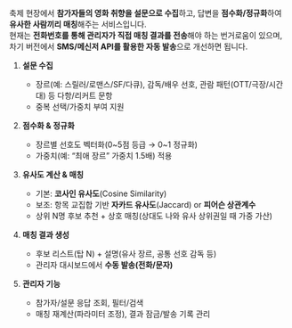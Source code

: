 

축제 현장에서 **참가자들의 영화 취향을 설문으로 수집**하고, 답변을 **점수화/정규화**하여 **유사한 사람끼리 매칭**해주는 서비스입니다.  
현재는 **전화번호를 통해 관리자가 직접 매칭 결과를 전송**해야 하는 번거로움이 있으며, 차기 버전에서 **SMS/메신저 API를 활용한 자동 발송**으로 개선하면 됩니다.


1. **설문 수집**
   - 장르(예: 스릴러/로맨스/SF/다큐), 감독/배우 선호, 관람 패턴(OTT/극장/시간대) 등 다항/리커트 문항
   - 중복 선택/가중치 부여 지원

2. **점수화 & 정규화**
   - 장르별 선호도 벡터화(0~5점 등급 → 0~1 정규화)
   - 가중치(예: “최애 장르” 가중치 1.5배) 적용

3. **유사도 계산 & 매칭**
   - 기본: **코사인 유사도**(Cosine Similarity)
   - 보조: 항목 교집합 기반 **자카드 유사도**(Jaccard) or **피어슨 상관계수**
   - 상위 N명 후보 추천 + 상호 매칭(상대도 나와 유사 상위권일 때 가중 가산)

4. **매칭 결과 생성**
   - 후보 리스트(탑 N) + 설명(유사 장르, 공통 선호 감독 등)
   - 관리자 대시보드에서 **수동 발송(전화/문자)**

5. **관리자 기능**
   - 참가자/설문 응답 조회, 필터/검색
   - 매칭 재계산(파라미터 조정), 결과 잠금/발송 기록 관리
